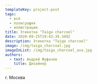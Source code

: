 ```yaml
---
templateKey: project-post
tags:
  - всё
  - полиграфия
  - иллюстрации
title: Этикетка "Taiga charcoel"
date: 2020-09-25T19:43:39.349Z
description: Этикетка "Taiga charcoel"
image: /img/taiga_charcoal.jpg
imageInList: /img/taiga_charcoel_ava.jpg
authors:
  - text: Андрей Фуфачев
    title: Дизайнер
---
```

г. Москва
